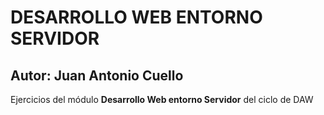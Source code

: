 # DESARROLLO WEB ENTORNO SERVIDOR
## Autor: Juan Antonio Cuello 

Ejercicios del módulo **Desarrollo Web entorno Servidor** del ciclo de DAW
